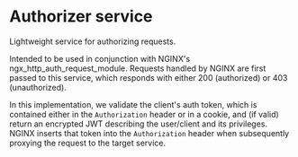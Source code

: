 # Authorizer service

Lightweight service for authorizing requests.

Intended to be used in conjunction with NGINX's ngx_http_auth_request_module.
Requests handled by NGINX are first passed to this service, which responds with
either 200 (authorized) or 403 (unauthorized).

In this implementation, we validate the client's auth token, which is contained
either in the ``Authorization`` header or in a cookie, and (if valid)
return an encrypted JWT describing the user/client and its privileges.
NGINX inserts that token into the ``Authorization`` header when subsequently
proxying the request to the target service.
